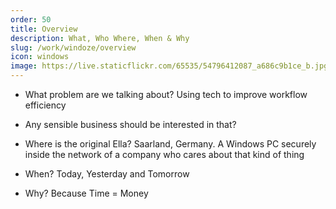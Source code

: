 ```yaml
---
order: 50
title: Overview
description: What, Who Where, When & Why
slug: /work/windoze/overview
icon: windows
image: https://live.staticflickr.com/65535/54796412087_a686c9b1ce_b.jpg
---
```


- What problem are we talking about? Using tech to improve workflow efficiency

- Any sensible business should be interested in that?

- Where is the original Ella? Saarland, Germany. A Windows PC securely inside the network of a company who cares about that kind of thing

- When? Today, Yesterday and Tomorrow

- Why? Because Time = Money
